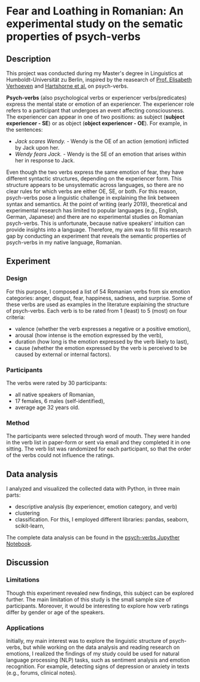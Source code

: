 # Fear and Loathing in Romanian: An experimental study on the sematic properties of psych-verbs


## Description
This project was conducted during my Master's degree in Linguistics at Humboldt-Universität zu Berlin, inspired by the reasearch of [Prof. Elisabeth Verhoeven](https://www2.hu-berlin.de/experiencer/alternation/en/index.html) and [Hartshorne et al.](https://www.researchgate.net/publication/308761372_Psych_verbs_the_linking_problem_and_the_acquisition_of_language) on psych-verbs. 

**Psych-verbs** (also psychological verbs or experiencer verbs/predicates) express the mental state or emotion of an experiencer. The experiencer role refers to a participant that undergoes an event affecting consciousness. The experiencer can appear in one of two positions: as subject (**subject experiencer - SE**) or as object (**object experiencer - OE**). For example, in the sentences:

- *Jack scares Wendy.* - Wendy is the OE of an action (emotion) inflicted by Jack upon her.
- *Wendy fears Jack.* - Wendy is the SE of an emotion that arises within her in response to Jack. 

Even though the two verbs express the same emotion of fear, they have different syntactic structures, depending on the experiencer form. This structure appears to be unsystematic across languages, so there are no clear rules for which verbs are either OE, SE, or both. For this reason, psych-verbs pose a linguistic challenge in explaining the link between syntax and semantics. At the point of writing (early 2019), theoretical and experimental research has limited to popular languages (e.g., English, German, Japanese) and there are no experimental studies on Romanian psych-verbs. This is unfortunate, because native speakers' intuition can provide insights into a language. Therefore, my aim was to fill this research gap by conducting an experiment that reveals the semantic properties of psych-verbs in my native language, Romanian.

## Experiment
### Design
For this purpose, I composed a list of 54 Romanian verbs from six emotion categories: anger, disgust, fear, happiness, sadness, and surprise. Some of these verbs are used as examples in the literature explaining the structure of psych-verbs. Each verb is to be rated from 1 (least) to 5 (most) on four criteria: 
- valence (whether the verb expresses a negative or a positive emotion),
- arousal (how intense is the emotion expressed by the verb), 
- duration (how long is the emotion expressed by the verb likely to last), 
- cause (whether the emotion expressed by the verb is perceived to be caused by external or internal factors). 
### Participants
The verbs were rated by 30 participants:
- all native speakers of Romanian,
- 17 females, 6 males (self-identified),
- average age 32 years old.
### Method
The participants were selected through word of mouth. They were handed in the verb list in paper-form or sent via email and they completed it in one sitting. The verb list was randomized for each participant, so that the order of the verbs could not influence the ratings. 

## Data analysis
I analyzed and visualized the collected data with Python, in three main parts:
- descriptive analysis (by experiencer, emotion category, and verb)
- clustering
- classification.
For this, I employed different libraries: pandas, seaborn, scikit-learn, 
 
The complete data analysis can be found in the [psych-verbs Jupyther Notebook](https://github.com/lorenanda/psych-verbs/blob/master/psych-verbs.ipynb).

## Discussion
### Limitations
Though this experiment revealed new findings, this subject can be explored further. The main limitation of this study is the small sample size of participants. Moreover, it would be interesting to explore how verb ratings differ by gender or age of the speakers.
### Applications
Initially, my main interest was to explore the linguistic structure of psych-verbs, but while working on the data analysis and reading research on emotions, I realized the findings of my study could be used for natural language processing (NLP) tasks, such as sentiment analysis and emotion recognition. For example, detecting signs of depression or anxiety in texts (e.g., forums, clinical notes).
